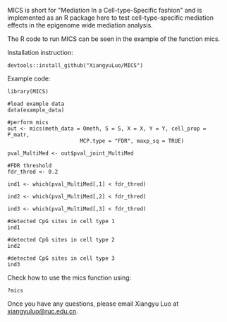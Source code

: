 MICS is short for "Mediation In a Cell-type-Specific fashion" and is implemented as an R package here to test cell-type-specific mediation effects in the epigenome wide mediation analysis.

The R code to run MICS can be seen in the example of the function mics.

Installation instruction:
```
devtools::install_github("XiangyuLuo/MICS")
```

Example code:
```
library(MICS)

#load example data
data(example_data)

#perform mics
out <- mics(meth_data = Ometh, S = S, X = X, Y = Y, cell_prop = P_matr, 
                       MCP.type = "FDR", maxp_sq = TRUE)

pval_MultiMed <- out$pval_joint_MultiMed

#FDR threshold
fdr_thred <- 0.2

ind1 <- which(pval_MultiMed[,1] < fdr_thred)

ind2 <- which(pval_MultiMed[,2] < fdr_thred)

ind3 <- which(pval_MultiMed[,3] < fdr_thred)

#detected CpG sites in cell type 1
ind1

#detected CpG sites in cell type 2
ind2

#detected CpG sites in cell type 3
ind3
```

Check how to use the mics function using:

```
?mics
```


Once you have any questions, please email Xiangyu Luo at xiangyuluo@ruc.edu.cn.
